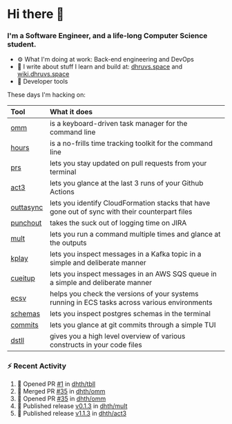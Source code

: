 Hi there 👋
===

### I'm a Software Engineer, and a life-long Computer Science student.


- ⚙️  What I'm doing at work: Back-end engineering and DevOps
- 🌱 I write about stuff I learn and build at:
    [dhruvs.space](https://dhruvs.space) and [wiki.dhruvs.space](https://wiki.dhruvs.space)
- 💙 Developer tools

These days I'm hacking on:

| Tool                                           | What it does                                                                                    |
|:-----------------------------------------------|:------------------------------------------------------------------------------------------------|
| [omm](https://github.com/dhth/omm)             | is a keyboard-driven task manager for the command line                                          |
| [hours](https://github.com/dhth/hours)         | is a no-frills time tracking toolkit for the command line                                       |
| [prs](https://github.com/dhth/prs)             | lets you stay updated on pull requests from your terminal                                       |
| [act3](https://github.com/dhth/act3)           | lets you glance at the last 3 runs of your Github Actions                                       |
| [outtasync](https://github.com/dhth/outtasync) | lets you identify CloudFormation stacks that have gone out of sync with their counterpart files |
| [punchout](https://github.com/dhth/punchout)   | takes the suck out of logging time on JIRA                                                      |
| [mult](https://github.com/dhth/mult)           | lets you run a command multiple times and glance at the outputs                                 |
| [kplay](https://github.com/dhth/kplay)         | lets you inspect messages in a Kafka topic in a simple and deliberate manner                    |
| [cueitup](https://github.com/dhth/cueitup)     | lets you inspect messages in an AWS SQS queue in a simple and deliberate manner                 |
| [ecsv](https://github.com/dhth/ecsv)           | helps you check the versions of your systems running in ECS tasks across various environments   |
| [schemas](https://github.com/dhth/schemas)     | lets you inspect postgres schemas in the terminal                                               |
| [commits](https://github.com/dhth/commits)     | lets you glance at git commits through a simple TUI                                             |
| [dstll](https://github.com/dhth/dstll)         | gives you a high level overview of various constructs in your code files                        |

### :zap: Recent Activity

<!--START_SECTION:activity-->
1. 💪 Opened PR [#1](https://github.com/dhth/tbll/pull/1) in [dhth/tbll](https://github.com/dhth/tbll)
2. 🎉 Merged PR [#35](https://github.com/dhth/omm/pull/35) in [dhth/omm](https://github.com/dhth/omm)
3. 💪 Opened PR [#35](https://github.com/dhth/omm/pull/35) in [dhth/omm](https://github.com/dhth/omm)
4. 🚀 Published release [v0.1.3](https://github.com/dhth/mult/releases/tag/v0.1.3) in [dhth/mult](https://github.com/dhth/mult)
5. 🚀 Published release [v1.1.3](https://github.com/dhth/act3/releases/tag/v1.1.3) in [dhth/act3](https://github.com/dhth/act3)
<!--END_SECTION:activity-->
